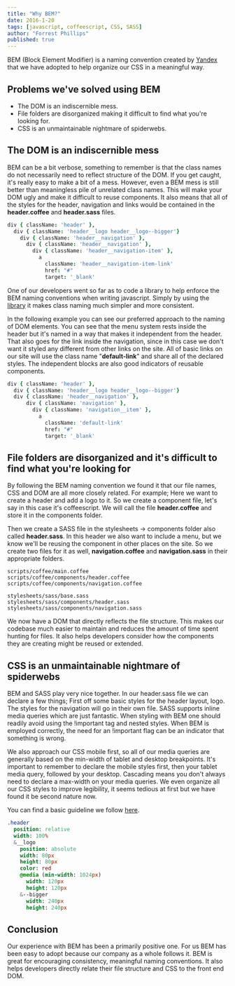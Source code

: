 ```yaml
---
title: "Why BEM?"
date: 2016-1-20
tags: [javascript, coffeescript, CSS, SASS]
author: "Forrest Phillips"
published: true
---
```


BEM (Block Element Modifier) is a naming convention created by [Yandex](https://en.bem.info/method/) that we have adopted to help organize our CSS in a meaningful way.

## Problems we've solved using BEM

* The DOM is an indiscernible mess.
* File folders are disorganized making it difficult to find what you're looking for.
* CSS is an unmaintainable nightmare of spiderwebs.

## The DOM is an indiscernible mess

BEM can be a bit verbose, something to remember is that the class names do not necessarily need to reflect structure of the DOM. If you get caught, it's really easy to make a bit of a mess. However, even a BEM mess is still better than meaningless pile of unrelated class names. This will make your DOM ugly and make it difficult to reuse components. It also means that all of the styles for the header, navigation and links would be contained in the **header.coffee** and  **header.sass** files.

```coffeescript
div { className: 'header' },
  div { className: 'header__logo header__logo--bigger'}
    div { className: 'header__navigation' },
      div { className: 'header__navigation' },
        div { className: 'header__navigation-item' },
          a
            className: 'header__navigation-item-link'
            href: "#"
            target: '_blank'
```

One of our developers went so far as to code a library to help enforce the BEM naming conventions when writing javascript. Simply by using the [library](https://www.npmjs.com/package/bemmer-node) it makes class naming much simpler and more consistent.

In the following example you can see our preferred approach to the naming of DOM elements. You can see that the menu system rests inside the header but it's named in a way that makes it independent from the header. That also goes for the link inside the navigation, since in this case we don't want it styled any different from other links on the site. All of basic links on our site will use the class name "**default-link**" and share all of the declared styles. The independent blocks are also good indicators of reusable components.

```coffeescript
div { className: 'header' },
  div { className: 'header__logo header__logo--bigger'}
  div { className: 'header__navigation' },
      div { className: 'navigation' },
        div { className: 'navigation__item' },
          a
            className: 'default-link'
            href: "#"
            target: '_blank'
```

## File folders are disorganized and it's difficult to find what you're looking for

By following the BEM naming convention we found it that our file names, CSS and DOM are all more closely related. For example; Here we want to create a header and add a logo to it. So we create a component file, let's say in this case it's coffeescript. We will call the file  **header.coffee** and store it in the components folder.

Then we create a SASS file in the stylesheets -> components folder also called **header.sass**. In this header we also want to include a menu, but we know we'll be reusing the component in other places on the site. So we create two files for it as well, **navigation.coffee** and **navigation.sass** in their appropriate folders.

```
scripts/coffee/main.coffee
scripts/coffee/components/header.coffee
scripts/coffee/components/navigation.coffee

stylesheets/sass/base.sass
stylesheets/sass/components/header.sass
stylesheets/sass/components/navigation.sass
```

We now have a DOM that directly reflects the file structure. This makes our codebase much easier to maintain and reduces the amount of time spent hunting for files. It also helps developers consider how the components they are creating might be reused or extended.


## CSS is an unmaintainable nightmare of spiderwebs

BEM and SASS play very nice together. In our header.sass file we can declare a few things; First off some basic styles for the header layout, logo. The styles for the navigation will go in their own file. SASS supports inline media queries which are just fantastic. When styling with BEM one should readily avoid using the !important tag and nested styles. When BEM is employed correctly, the need for an !important flag can be an indicator that something is wrong.

We also approach our CSS mobile first, so all of our media queries are generally based on the min-width of tablet and desktop breakpoints. It's important to remember to declare the mobile styles first, then your tablet media query, followed by your desktop. Cascading means you don't always need to declare a max-width on your media queries. We even organize all our CSS styles to improve legibility, it seems tedious at first but we have found it be second nature now.

You can find a basic guideline we follow [here](http://codepen.io/ForrestPhillips/pen/oXoOmE?editors=010).

```sass
.header
  position: relative
  width: 100%
  &__logo
    position: absolute
    width: 80px
    height: 80px
    color: red
    @media (min-width: 1024px)
      width: 120px
      height: 120px
    &--bigger
      width: 240px
      height: 240px
```

## Conclusion

Our experience with BEM has been a primarily positive one. For us BEM has been easy to adopt because our company as a whole follows it. BEM is great for encouraging consistency, meaningful naming conventions. It also helps developers directly relate their file structure and CSS to the front end DOM.